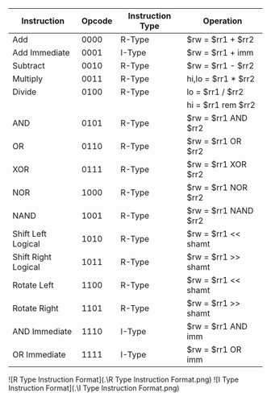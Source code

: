 |     Instruction     | Opcode | Instruction Type |      Operation       |
| ------------------- | ------ | ---------------- | -------------------- |
| Add                 |  0000  |      R-Type      | $rw = $rr1 + $rr2    |
| Add Immediate       |  0001  |      I-Type      | $rw = $rr1 + imm     |
| Subtract            |  0010  |      R-Type      | $rw = $rr1 - $rr2    |
| Multiply            |  0011  |      R-Type      | hi,lo = $rr1 * $rr2  |
| Divide              |  0100  |      R-Type      | lo = $rr1 / $rr2     |
|                     |        |                  | hi = $rr1 rem $rr2   |
| AND                 |  0101  |      R-Type      | $rw = $rr1 AND $rr2  |
| OR                  |  0110  |      R-Type      | $rw = $rr1 OR $rr2   |
| XOR                 |  0111  |      R-Type      | $rw = $rr1 XOR $rr2  |
| NOR                 |  1000  |      R-Type      | $rw = $rr1 NOR $rr2  |
| NAND                |  1001  |      R-Type      | $rw = $rr1 NAND $rr2 |
| Shift Left Logical  |  1010  |      R-Type      | $rw = $rr1 << shamt  |
| Shift Right Logical |  1011  |      R-Type      | $rw = $rr1 >> shamt  |
| Rotate Left         |  1100  |      R-Type      | $rw = $rr1 << shamt  |
| Rotate Right        |  1101  |      R-Type      | $rw = $rr1 >> shamt  |
| AND Immediate       |  1110  |      I-Type      | $rw = $rr1 AND imm   |
| OR Immediate        |  1111  |      I-Type      | $rw = $rr1 OR imm    |

![R Type Instruction Format](.\R Type Instruction Format.png)
![I Type Instruction Format](.\I Type Instruction Format.png)
